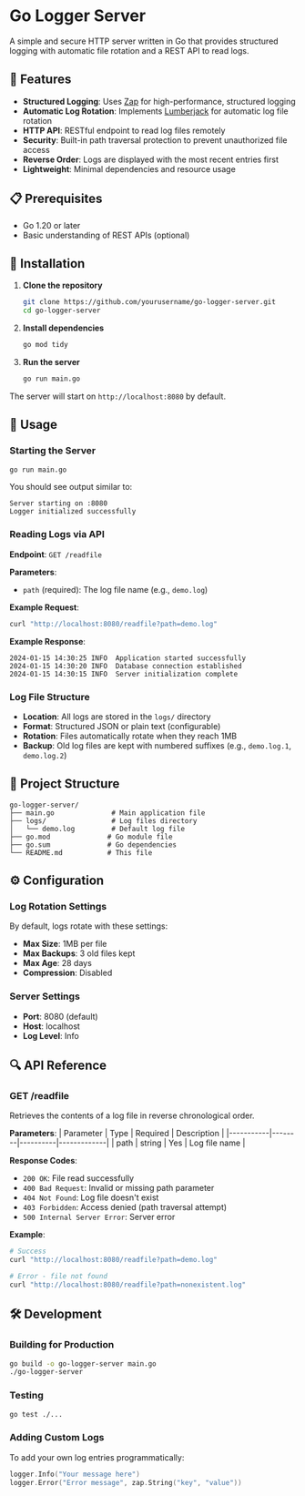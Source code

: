# Go Logger Server

A simple and secure HTTP server written in Go that provides structured logging with automatic file rotation and a REST API to read logs.

## 🚀 Features

- **Structured Logging**: Uses [Zap](https://github.com/uber-go/zap) for high-performance, structured logging
- **Automatic Log Rotation**: Implements [Lumberjack](https://github.com/natefinch/lumberjack) for automatic log file rotation
- **HTTP API**: RESTful endpoint to read log files remotely
- **Security**: Built-in path traversal protection to prevent unauthorized file access
- **Reverse Order**: Logs are displayed with the most recent entries first
- **Lightweight**: Minimal dependencies and resource usage

## 📋 Prerequisites

- Go 1.20 or later
- Basic understanding of REST APIs (optional)

## 🔧 Installation

1. **Clone the repository**
   ```bash
   git clone https://github.com/yourusername/go-logger-server.git
   cd go-logger-server
   ```

2. **Install dependencies**
   ```bash
   go mod tidy
   ```

3. **Run the server**
   ```bash
   go run main.go
   ```

The server will start on `http://localhost:8080` by default.

## 📖 Usage

### Starting the Server

```bash
go run main.go
```

You should see output similar to:
```
Server starting on :8080
Logger initialized successfully
```

### Reading Logs via API

**Endpoint**: `GET /readfile`

**Parameters**:
- `path` (required): The log file name (e.g., `demo.log`)

**Example Request**:
```bash
curl "http://localhost:8080/readfile?path=demo.log"
```

**Example Response**:
```
2024-01-15 14:30:25 INFO  Application started successfully
2024-01-15 14:30:20 INFO  Database connection established
2024-01-15 14:30:15 INFO  Server initialization complete
```

### Log File Structure

- **Location**: All logs are stored in the `logs/` directory
- **Format**: Structured JSON or plain text (configurable)
- **Rotation**: Files automatically rotate when they reach 1MB
- **Backup**: Old log files are kept with numbered suffixes (e.g., `demo.log.1`, `demo.log.2`)

## 📁 Project Structure

```
go-logger-server/
├── main.go              # Main application file
├── logs/                # Log files directory
│   └── demo.log         # Default log file
├── go.mod              # Go module file
├── go.sum              # Go dependencies
└── README.md           # This file
```

## ⚙️ Configuration

### Log Rotation Settings
By default, logs rotate with these settings:
- **Max Size**: 1MB per file
- **Max Backups**: 3 old files kept
- **Max Age**: 28 days
- **Compression**: Disabled

### Server Settings
- **Port**: 8080 (default)
- **Host**: localhost
- **Log Level**: Info

## 🔍 API Reference

### GET /readfile

Retrieves the contents of a log file in reverse chronological order.

**Parameters**:
| Parameter | Type   | Required | Description |
|-----------|--------|----------|-------------|
| path      | string | Yes      | Log file name |

**Response Codes**:
- `200 OK`: File read successfully
- `400 Bad Request`: Invalid or missing path parameter
- `404 Not Found`: Log file doesn't exist
- `403 Forbidden`: Access denied (path traversal attempt)
- `500 Internal Server Error`: Server error

**Example**:
```bash
# Success
curl "http://localhost:8080/readfile?path=demo.log"

# Error - file not found
curl "http://localhost:8080/readfile?path=nonexistent.log"
```

## 🛠️ Development

### Building for Production
```bash
go build -o go-logger-server main.go
./go-logger-server
```

### Testing
```bash
go test ./...
```

### Adding Custom Logs
To add your own log entries programmatically:

```go
logger.Info("Your message here")
logger.Error("Error message", zap.String("key", "value"))
```

